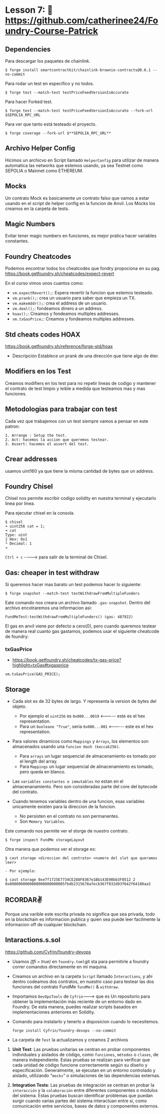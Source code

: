 # Lesson 7: 🤩 https://github.com/catherinee24/Foundry-Course-Patrick

## Dependencies

Para descargar los paquetes de chainlink.

```shell
$ forge install smartcontractkit/chainlink-brownie-contracts@0.6.1 --no-commit
```

Para rodar un test en especifico y no todos.

```shell
$ forge test --match-test testPriceFeedVersionIsAccurate
```

Para hacer Forked test.

```shell
$ forge test --match-test testPriceFeedVersionIsAccurate --fork-url $SEPOLIA_RPC_URL
```

Para ver que tanto está testeado el proyecto.

```shell
$ forge coverage --fork-url $**SEPOLIA_RPC_URL**
```

## Archivo Helper Config

Hicimos un archicvo en Script llamado `HelperConfig` para utilizar de manera automatica las networks que estemos usando, ya sea Testnet como SEPOLIA o Mainnet como ETHEREUM.

## Mocks

Un contrato Mock es basicamente un contrato falso que vamos a estar usando en el script de helper config en la funcion de Anvil.
Los Mocks los creamos en la carpeta de tests.

## Magic Numbers

Evitar tener magic numbers en funciones, es mejor pratica hacer variables constantes.

## Foundry Cheatcodes

Podemos encontrar todos los cheatcodes que fondry propociona en su pag.
https://book.getfoundry.sh/cheatcodes/expect-revert

En el curso vimos unos cuantos como:

- `vm.expectRevert();`: Espera revertir la funcion que estemos testeado.
- `vm.prank();`: crea un usuario para saber que empieza un TX.
- `vm.makeAddr();`: crea el address de un usuario.
- `vm.deal();`: fondeamos dinero a un address.
- `hoax();`: Creamos y fondeamos multiples addresses.
- `vm.txGasPrice;`: Creamos y fondeamos multiples addresses.

## Std cheats codes HOAX

https://book.getfoundry.sh/reference/forge-std/hoax

- Descripción
  Establece un prank de una dirección que tiene algo de éter.

## Modifiers en los Test

Creamos modifiers en los test para no repetir lineas de codigo y mantener el contrato de test limpio y leible a medida que testeamos mas y mas funciones.

## Metodologias para trabajar con test

Cada vez que trabajemos con un test siempre vamos a pensar en este patron:

    1. Arrange : Setup the test.
    2. Act: hacemos la accion que queremos testear.
    3. Assert: hacemos el assert del test.

## Crear addresses

usamos uint160 ya que tiene la misma cantidad de bytes que un address.

## Foundry Chisel

Chisel nos permite escribir codigo solidity en nuestra terminal y ejecutarlo linea por linea.

Para ejecutar chisel en la consola.

```shell
$ chisel
➜ uint256 cat = 1;
➜ cat
Type: uint
├ Hex: 0x1
└ Decimal: 1
➜
```

`Ctrl + c` ----> para salir de la terminal de Chisel.

## Gas: cheaper in test withdraw

Si queremos hacer mas barato un test podemos hacer lo siguiente:

```shell
$ forge snapshot --match-test testWithdrawFromMultipleFunders
```

Eate comando nos creara un archivo llamado `.gas-snapshot`. Dentro del archivo encotraremos una informacion asi:

```
FundMeTest:testWithdrawFromMultipleFunders() (gas: 487922)
```

El gas en anvil viene por defecto a cero(0), pero cuando queremos testear de manera real cuanto gas gastamos, podemos usar el siguiente cheatcode de foundry:

### txGasPrice

- https://book.getfoundry.sh/cheatcodes/tx-gas-price?highlight=txGas#txgasprice

`vm.txGasPrice(GAS_PRICE);`

## Storage

- Cada slot es de 32 bytes de largo. Y representa la version de bytes del objeto.

  - Por ejemplo el `uint256` es `0x000...0019` <----- este es el hex representation.
  - Para un `booleano "True"`, seria `0x000...001` <----- este es el hex representation.

- Para valores dinamicos como `Mappings` y `Arrays`, los elementos son almacenados usando una `funcion Hash (keccak256)`.

  - Para `arrays` un lugar sequencial de almacenamiento es tomado por el length del array.
  - Para `Mappings` un lugar sequencial de almacenamiento es tomado, pero queda en blanco.

- Las `variables constantes e immutables` no estan en el almacenanamiento. Pero son consideradas parte del core del bytecode del contrato.
- Cuando tenemos variables dentro de una funcion, esas variables unicamente existen para la direccion de la funcion.
  - No persisten en el contrato no son permanentes.
  - Son `Memory Variables`.

Este comando nos permite ver el storge de nuestro contrato.

```Shell
$ forge inspect FundMe storageLayout
```

Otra manera que podemos ver el storage es:

```Shell
$ cast storage <direccion del contrato> <numero del slot que queramos leer>
```

    - Por ejemplo:

```Shell
$ cast storage 0xe7f1725E7734CE288F8367e1Bb143E90bb3F0512 2
0x0000000000000000000000005fbdb2315678afecb367f032d93f642f64180aa3
```

## RCORDAR✌️

Porque una varible este escrita privada no significa que sea privada, todo en la blockchain es informacion publica y quien sea puede leer facilmente la informacion off de cualquier blockchain.

## Intaractions.s.sol
https://github.com/Cyfrin/foundry-devops

* Usamos *(ffi = true)* en `foundry.toml`git sta para permitirle a foundry correr comandos directamente en mi maquina.

- Creamos un archivo en la carpeta `Script` llamado `Interactions`, y ahi dentro codeamos dos contratos, en nuestro caso para testear las dos funciones del contrato FundMe `fundMe()` & `withdraw`. 
- Importamos `DevOpsTools` de `Cyfrin`---> que es Un repositorio para obtener la implementación más reciente de un entorno dado en Foundry. De esta manera, puedes realizar scripts basados en implementaciones anteriores en Solidity.
- Comando para instalarlo y tenerlo a disposicion cuando lo necesitemos.
  ```shell
  forge install Cyfrin/foundry-devops --no-commit
  ```

- La carpeta de `Test` la actualizamos y creamos 2 archivos 
1. **Unit Test**: Las pruebas unitarias se centran en probar componentes individuales y aislados de código, como ``funciones``, ``métodos`` o ``clases``, de manera independiente. Estas pruebas se realizan para verificar que cada unidad de código funcione correctamente según su diseño y especificación. Generalmente, se ejecutan en un entorno controlado y aislado, utilizando "``mocks``" o simulaciones de las dependencias externas.

2. **Integration Tests**: Las pruebas de integración se centran en probar la ``interacción`` y la ``colaboración`` entre diferentes componentes o módulos del sistema. Estas pruebas buscan identificar problemas que puedan surgir cuando varias partes del sistema interactúan entre sí, como comunicación entre servicios, bases de datos y componentes externos.